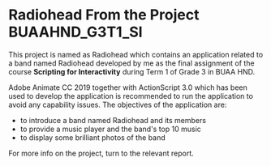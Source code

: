 # Radiohead From the Project BUAAHND_G3T1_SI

This project is named as Radiohead which contains an application related to a band named Radiohead developed by me as the final assignment of the course **Scripting for Interactivity** during Term 1 of Grade 3 in BUAA HND.

Adobe Animate CC 2019 together with ActionScript 3.0 which has been used to develop the application is recommended to run the application to avoid any capability issues. The objectives of the application are:

* to introduce a band named Radiohead and its members
* to provide a music player and the band's top 10 music
* to display some brilliant photos of the band

For more info on the project, turn to the relevant report.